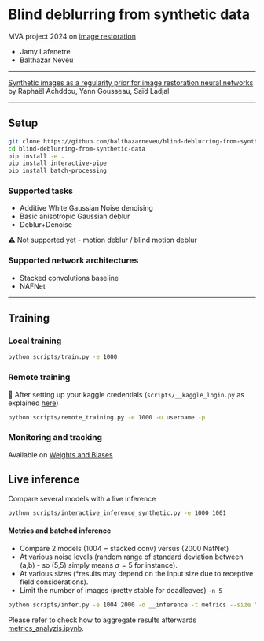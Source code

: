 # Blind deblurring from synthetic data
MVA project 2024 on [image restoration](https://delires.wp.imt.fr/)

- Jamy Lafenetre
- Balthazar Neveu

------

[Synthetic images as a regularity prior for image
restoration neural networks](https://hal.science/hal-03186499/file/papier_SSVM%20%281%29.pdf) by 
Raphaël Achddou, Yann Gousseau, Saïd Ladjal


------

## Setup

```bash
git clone https://github.com/balthazarneveu/blind-deblurring-from-synthetic-data.git
cd blind-deblurring-from-synthetic-data
pip install -e .
pip install interactive-pipe
pip install batch-processing
```


### Supported tasks
- Additive White Gaussian Noise denoising
- Basic anisotropic Gaussian deblur
- Deblur+Denoise

:warning: Not supported yet - motion deblur / blind motion deblur

### Supported network architectures
- Stacked convolutions baseline
- NAFNet 

-------

## Training

### Local training
```bash
python scripts/train.py -e 1000
```
### Remote training
:key: After setting up your kaggle credentials (`scripts/__kaggle_login.py` as explained [here](https://github.com/balthazarneveu/mva_pepites?tab=readme-ov-file#remote-training))

```bash
python scripts/remote_training.py -e 1000 -u username -p
```
### Monitoring and tracking
Available on [Weights and Biases](https://wandb.ai/balthazarneveu/deblur-from-deadleaves)

## Live inference
Compare several models with a live inference
```bash
python scripts/interactive_inference_synthetic.py -e 1000 1001
```

#### Metrics and batched inference
- Compare 2 models (1004 = stacked conv) versus (2000 NafNet)
- At various noise levels (random range of standard deviation between (a,b) - so (5,5) simply means $\sigma=5$ for instance).
- At various sizes (*results may depend on the input size due to receptive field considerations).
- Limit the number of images (pretty stable for deadleaves) `-n 5`
```bash
python scripts/infer.py -e 1004 2000 -o __inference -t metrics --size "512,512 256,256 128,128" --std-dev "1,1 5,5 10,10 20,20 30,30 40,40 50,50 80,80" -n 5
```

Please refer to check how to aggregate results afterwards [metrics_analyzis.ipynb](scripts/metrics_analyzis.ipynb).
